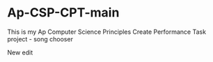 # Ap-CSP-CPT-main

This is my Ap Computer Science Principles Create Performance Task project - song chooser

New edit